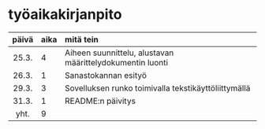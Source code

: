 # työaikakirjanpito

| päivä | aika | mitä tein |
| :----:|:-----| :-----|
| 25.3. | 4    | Aiheen suunnittelu, alustavan määrittelydokumentin luonti |
| 26.3. | 1    | Sanastokannan esityö |
| 29.3. | 3    | Sovelluksen runko toimivalla tekstikäyttöliittymällä |
| 31.3. | 1    | README:n päivitys |
| yht.  | 9    | | 
